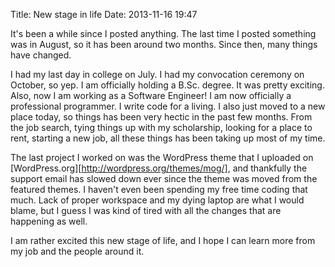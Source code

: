 Title: New stage in life
Date: 2013-11-16 19:47

It's been a while since I posted anything. The last time I posted something
was in August, so it has been around two months. Since then, many things
have changed. 

I had my last day in college on July. I had my convocation ceremony on October, 
so yep. I am officially holding a B.Sc. degree. It was pretty exciting. Also,
now I am working as a Software Engineer! I am now officially a professional
programmer. I write code for a living. I also just moved to a new place today,
so things has been very hectic in the past few months. From the job search,
tying things up with my scholarship, looking for a place to rent, starting
a new job, all these things has been taking up most of my time.

The last project I worked on was the WordPress theme that I uploaded on
[WordPress.org][http://wordpress.org/themes/mog/], and thankfully the support email has 
slowed down ever since the theme was moved from the featured themes. I haven't
even been spending my free time coding that much. Lack of proper workspace and
my dying laptop are what I would blame, but I guess I was kind of tired with
all the changes that are happening as well.

I am rather excited this new stage of life, and I hope I can learn more from
my job and the people around it.